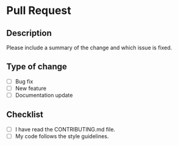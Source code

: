 # Pull Request

## Description

Please include a summary of the change and which issue is fixed.

## Type of change

- [ ] Bug fix
- [ ] New feature
- [ ] Documentation update

## Checklist

- [ ] I have read the CONTRIBUTING.md file.
- [ ] My code follows the style guidelines.
